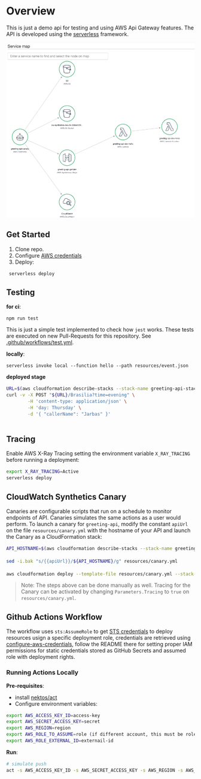 # Overview

This is just a demo api for testing and using AWS Api Gateway features. The API is developed using the [serverless][sls] framework.


![image](resources/images/apigw_canary_tracing.png)

## Get Started

1) Clone repo.
2) Configure [AWS credentials](https://docs.aws.amazon.com/cli/latest/userguide/cli-chap-configure.html)
3) Deploy:

```bash
 serverless deploy
```

## Testing


**for ci**:

```
npm run test
```

This is just a simple test implemented to check how `jest` works. These tests are executed on new Pull-Requests for this repository. See [.github/workflows/test.yml](.github/workflows/test.yml).

**locally**:

```
serverless invoke local --function hello --path resources/event.json
```

**deployed stage**

```bash
URL=$(aws cloudformation describe-stacks --stack-name greeting-api-stack --query "Stacks[*].Outputs[?OutputKey=='ServiceEndpoint'].OutputValue" --output text)
curl -v -X POST "${URL}/Brasilia?time=evening" \
        -H 'content-type: application/json' \
        -H 'day: Thursday' \
        -d '{ "callerName": "Jarbas" }'
        
```

## Tracing

Enable AWS X-Ray Tracing setting the environment variable `X_RAY_TRACING` before running a deployment:

```bash
export X_RAY_TRACING=Active
serverless deploy
```

## CloudWatch Synthetics Canary 

Canaries are configurable scripts that run on a schedule to monitor endpoints of API. Canaries simulates the same actions as a user would perform. To launch a canary for `greeting-api`, modify the constant `apiUrl` on the file `resources/canary.yml` with the hostname of your API and launch the Canary as a CloudFormation stack:

```bash
API_HOSTNAME=$(aws cloudformation describe-stacks --stack-name greeting-api-stack --query "Stacks[*].Outputs[?OutputKey=='ServiceEndpoint'].OutputValue" --output text | cut -f3 -d '/')

sed -i.bak "s/{{apiUrl}}/${API_HOSTNAME}/g" resources/canary.yml

aws cloudformation deploy --template-file resources/canary.yml --stack-name CanaryStack --capabilities CAPABILITY_IAM
```

> Note: The steps above can be done manually as well.
> Tracing for the Canary can be activated by changing `Parameters.Tracing` to `true` on `resources/canary.yml`.

## Github Actions Workflow

The workflow uses `sts:AssumeRole` to get [STS credentials][sts] to deploy resources usign a specific deployment role, credentials are retrieved using [configure-aws-credentials][aws-action], follow the README there for setting proper IAM permissions for static credentials stored as GitHub Secrets and assumed role with deployment rights.

### Running Actions Locally

**Pre-requisites**:

- install [nektos/act](https://github.com/nektos/act)
- Configure environment variables:

```bash
export AWS_ACCESS_KEY_ID=access-key
export AWS_SECRET_ACCESS_KEY=secret
export AWS_REGION=region
export AWS_ROLE_TO_ASSUME=role (if different account, this must be role ARN)
export AWS_ROLE_EXTERNAL_ID=externail-id
```

**Run**:

```bash
# simulate push
act -s AWS_ACCESS_KEY_ID -s AWS_SECRET_ACCESS_KEY -s AWS_REGION -s AWS_ROLE_TO_ASSUME -s AWS_ROLE_EXTERNAL_ID
```


[sts]: https://docs.aws.amazon.com/IAM/latest/UserGuide/id_credentials_temp.html
[aws-action]: https://github.com/aws-actions/configure-aws-credentials
[sls]: https://www.serverless.com/framework/docs/providers/aws/